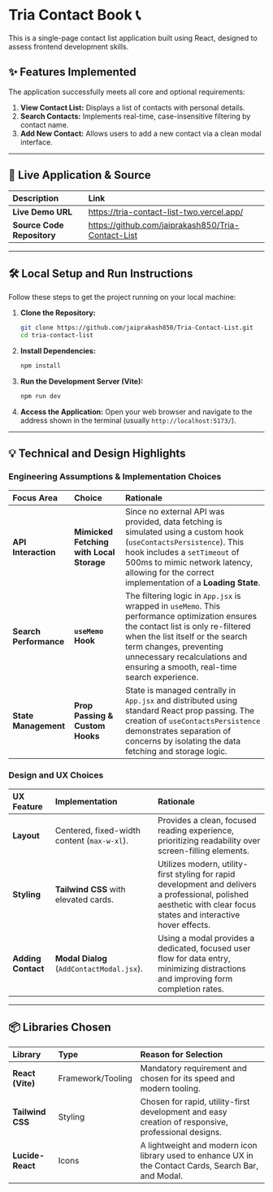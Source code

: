 # Tria Contact Book 📞

This is a single-page contact list application built using React, designed to assess frontend development skills.

## ✨ Features Implemented

The application successfully meets all core and optional requirements:

1.  **View Contact List:** Displays a list of contacts with personal details.
2.  **Search Contacts:** Implements real-time, case-insensitive filtering by contact name.
3.  **Add New Contact:** Allows users to add a new contact via a clean modal interface.

-----

## 🚀 Live Application & Source

| Description | Link |
| :--- | :--- |
| **Live Demo URL** | https://tria-contact-list-two.vercel.app/ |
| **Source Code Repository** | https://github.com/jaiprakash850/Tria-Contact-List |

-----

## 🛠️ Local Setup and Run Instructions

Follow these steps to get the project running on your local machine:

1.  **Clone the Repository:**

    ```bash
    git clone https://github.com/jaiprakash850/Tria-Contact-List.git
    cd tria-contact-list
    ```

2.  **Install Dependencies:**

    ```bash
    npm install
    ```

3.  **Run the Development Server (Vite):**

    ```bash
    npm run dev
    ```

4.  **Access the Application:**
    Open your web browser and navigate to the address shown in the terminal (usually `http://localhost:5173/`).

-----

## 💡 Technical and Design Highlights

### Engineering Assumptions & Implementation Choices

| Focus Area | Choice | Rationale |
| :--- | :--- | :--- |
| **API Interaction** | **Mimicked Fetching with Local Storage** | Since no external API was provided, data fetching is simulated using a custom hook (`useContactsPersistence`). This hook includes a `setTimeout` of 500ms to mimic network latency, allowing for the correct implementation of a **Loading State**. |
| **Search Performance** | **`useMemo` Hook** | The filtering logic in `App.jsx` is wrapped in `useMemo`. This performance optimization ensures the contact list is only re-filtered when the list itself or the search term changes, preventing unnecessary recalculations and ensuring a smooth, real-time search experience. |
| **State Management** | **Prop Passing & Custom Hooks** | State is managed centrally in `App.jsx` and distributed using standard React prop passing. The creation of `useContactsPersistence` demonstrates separation of concerns by isolating the data fetching and storage logic. |

### Design and UX Choices

| UX Feature | Implementation | Rationale |
| :--- | :--- | :--- |
| **Layout** | Centered, fixed-width content (`max-w-xl`). | Provides a clean, focused reading experience, prioritizing readability over screen-filling elements. |
| **Styling** | **Tailwind CSS** with elevated cards. | Utilizes modern, utility-first styling for rapid development and delivers a professional, polished aesthetic with clear focus states and interactive hover effects. |
| **Adding Contact** | **Modal Dialog** (`AddContactModal.jsx`). | Using a modal provides a dedicated, focused user flow for data entry, minimizing distractions and improving form completion rates. |

-----

## 📦 Libraries Chosen

| Library | Type | Reason for Selection |
| :--- | :--- | :--- |
| **React (Vite)** | Framework/Tooling | Mandatory requirement and chosen for its speed and modern tooling. |
| **Tailwind CSS** | Styling | Chosen for rapid, utility-first development and easy creation of responsive, professional designs. |
| **Lucide-React** | Icons | A lightweight and modern icon library used to enhance UX in the Contact Cards, Search Bar, and Modal. |
